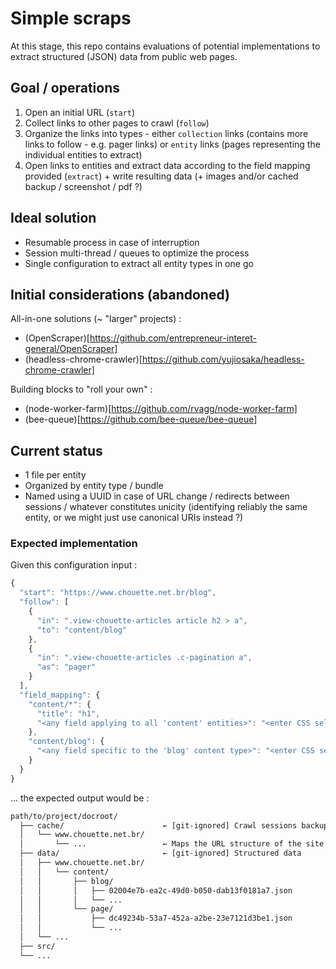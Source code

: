 # Simple scraps

At this stage, this repo contains evaluations of potential implementations to extract structured (JSON) data from public web pages.

## Goal / operations

1. Open an initial URL (`start`)
1. Collect links to other pages to crawl (`follow`)
1. Organize the links into types - either `collection` links (contains more links to follow - e.g. pager links) or `entity` links (pages representing the individual entities to extract)
1. Open links to entities and extract data according to the field mapping provided (`extract`) + write resulting data (+ images and/or cached backup / screenshot / pdf ?)

## Ideal solution

- Resumable process in case of interruption
- Session multi-thread / queues to optimize the process
- Single configuration to extract all entity types in one go

## Initial considerations  (abandoned)

All-in-one solutions (~ "larger" projects) :
- (OpenScraper)[https://github.com/entrepreneur-interet-general/OpenScraper]
- (headless-chrome-crawler)[https://github.com/yujiosaka/headless-chrome-crawler]

Building blocks to "roll your own" :
- (node-worker-farm)[https://github.com/rvagg/node-worker-farm]
- (bee-queue)[https://github.com/bee-queue/bee-queue]

## Current status

- 1 file per entity
- Organized by entity type / bundle
- Named using a UUID in case of URL change / redirects between sessions / whatever constitutes unicity (identifying reliably the same entity, or we might just use canonical URIs instead ?)

### Expected implementation

Given this configuration input :

```js
{
  "start": "https://www.chouette.net.br/blog",
  "follow": [
    {
      "in": ".view-chouette-articles article h2 > a",
      "to": "content/blog"
    },
    {
      "in": ".view-chouette-articles .c-pagination a",
      "as": "pager"
    }
  ],
  "field_mapping": {
    "content/*": {
      "title": "h1",
      "<any field applying to all 'content' entities>": "<enter CSS selector here>"
    },
    "content/blog": {
      "<any field specific to the 'blog' content type>": "<enter CSS selector here>"
    }
  }
}
```

... the expected output would be :

```txt
path/to/project/docroot/
  ├── cache/                      ← [git-ignored] Crawl sessions backups
  │   └── www.chouette.net.br/
  │       └── ...                 ← Maps the URL structure of the site (HTML markup + screenshots / pdfs ?)
  ├── data/                       ← [git-ignored] Structured data
  │   ├── www.chouette.net.br/
  │   │   └── content/
  │   │       ├── blog/
  │   │       │   ├── 02004e7b-ea2c-49d0-b050-dab13f0181a7.json
  │   │       │   └── ...
  │   │       └── page/
  │   │           ├── dc49234b-53a7-452a-a2be-23e7121d3be1.json
  │   │           └── ...
  │   └── ...
  ├── src/
  └── ...
```
